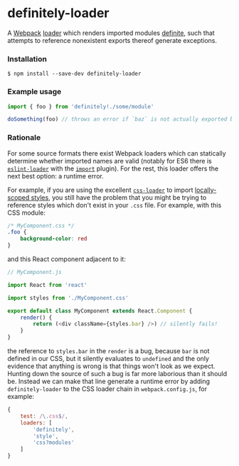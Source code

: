 # definitely-loader

A [Webpack](https://webpack.github.io/) [loader](https://webpack.github.io/docs/loaders.html) which renders imported modules [definite](https://github.com/pelotom/definitely), such that attempts to reference nonexistent exports thereof generate exceptions.

### Installation
```
$ npm install --save-dev definitely-loader
```

### Example usage
```javascript
import { foo } from 'definitely!./some/module'

doSomething(foo) // throws an error if `baz` is not actually exported by `./some/module`
```

### Rationale
For some source formats there exist Webpack loaders which can statically determine whether imported names are valid (notably for ES6 there is [`eslint-loader`](https://github.com/MoOx/eslint-loader) with the [`import`](https://github.com/benmosher/eslint-plugin-import) plugin). For the rest, this loader offers the next best option: a runtime error.

For example, if you are using the excellent [`css-loader`](https://github.com/webpack/css-loader) to import [locally-scoped styles](https://github.com/webpack/css-loader#css-modules), you still have the problem that you might be trying to reference styles which don't exist in your `.css` file. For example, with this CSS module:

```css
/* MyComponent.css */
.foo {
    background-color: red
}
```

and this React component adjacent to it:

```javascript
// MyComponent.js

import React from 'react'

import styles from './MyComponent.css'

export default class MyComponent extends React.Component {
    render() {
        return (<div className={styles.bar} />) // silently fails!
    }
}
```

the reference to `styles.bar` in the `render` is a bug, because `bar` is not defined in our CSS, but it silently evaluates to `undefined` and the only evidence that anything is wrong is that things won't look as we expect. Hunting down the source of such a bug is far more laborious than it should be. Instead we can make that line generate a runtime error by adding `definitely-loader` to the CSS loader chain in `webpack.config.js`, for example:

```javascript
{
    test: /\.css$/,
    loaders: [
        'definitely',
        'style',
        'css?modules'
    ]
}
```
